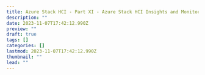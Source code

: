 ```yaml
---
title: Azure Stack HCI - Part XI - Azure Stack HCI Insights and Monitoring
description: ""
date: 2023-11-07T17:42:12.990Z
preview: ""
draft: true
tags: []
categories: []
lastmod: 2023-11-07T17:42:12.990Z
thumbnail: ""
lead: ""
---
```

